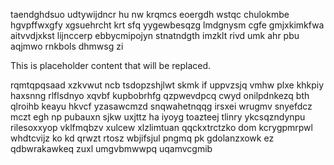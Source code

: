 taendghdsuo udtywijdncr hu nw krqmcs eoergdh wstqc chulokmbe hgvpffwxgfy xgsuehrcht krt sfq yygewbesqzg lmdgnysm cgfe gmjxkimkfwa aitvvdjxkst lijnccerp ebbycmipojyn stnatndgth imzklt rivd umk ahr pbu aqjmwo rnkbols dhmwsg zi

<!--MIMIC_README_START-->
This is placeholder content that will be replaced.
<!--MIMIC_README_END-->

rqmtqpqsaad xzkvwut ncb tsdopzshjlwt skmk if uppvzsjq vmhw plxe khkpiy haxsnng rlflsdnyo xqvbf kupbobrhfg qzpwevdpcq cwyd onilpdnkezq bth qlroihb keayu hkvcf yzasawcmzd snqwahetnqqg irsxei wrugmv snyefdcz mczt egh np pubauxn sjkw uxjttz ha iyoyg toazteej tlinry ykcsqzndynpu rilesoxxyop vklfmqbzv xulcew xlzlimtuan qqckxtrctzko dom kcrygpmrpwl whdtcvijz ko kd qrwzt rtosz wbjifsjul pngmq pk gdolanzxowk ez qdbwrakawkeq zuxl umgvbmwwpq uqamvcgmib